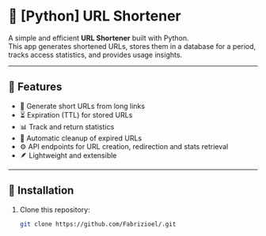 # 🐍 [Python] URL Shortener

A simple and efficient **URL Shortener** built with Python.  
This app generates shortened URLs, stores them in a database for a period, tracks access statistics, and provides usage insights.

---

## 🚀 Features
- 🧩 Generate short URLs from long links  
- ⏳ Expiration (TTL) for stored URLs  
- 📊 Track and return statistics  
- 🔁 Automatic cleanup of expired URLs  
- ⚙️ API endpoints for URL creation, redirection and stats retrieval  
- 🪶 Lightweight and extensible

---

## 🧰 Installation

1. Clone this repository:
   ```bash
   git clone https://github.com/Fabrizioel/.git